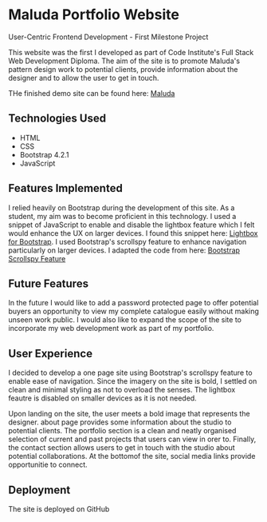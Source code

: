 # Maluda Portfolio Website

User-Centric Frontend Development - First Milestone Project

This website was the first I developed as part of Code Institute's Full Stack Web Development Diploma. 
The aim of the site is to promote Maluda's pattern design work to potential clients, provide information
about the designer and to allow the user to get in touch.  

THe finished demo site can be found here: 
[Maluda](https://ide.c9.io/maluda/maluda-portfolio) 


## Technologies Used

- HTML
- CSS
- Bootstrap 4.2.1
- JavaScript

## Features Implemented

I relied heavily on Bootstrap during the development of this site. As a student, my aim was to become proficient 
in this technology. I used a snippet of JavaScript to enable and disable the lightbox feature which
I felt would enhance the UX on larger devices. I found this snippet here: [Lightbox for Bootstrap](http://ashleydw.github.io/lightbox/).
I used Bootstrap's scrollspy feature to enhance navigation particularly on larger devices. 
I adapted the code from here: [Bootstrap Scrollspy Feature](https://www.w3schools.com/booTsTrap/bootstrap_scrollspy.asp)


## Future Features

In the future I would like to add a password protected page to offer potential buyers an opportunity to view my 
complete catalogue easily without making unseen work public. I would also like to expand the scope of the site to 
incorporate my web development work as part of my portfolio. 


## User Experience

I decided to develop a one page site using Bootstrap's scrollspy feature to enable ease of navigation. Since the imagery on the
site is bold, I settled on clean and minimal styling as not to overload the senses. The lightbox feautre is disabled on smaller
devices as it is not needed.

Upon landing on the site, the user meets a bold image that represents the designer. about page provides some information about the studio to potential clients. 
The portfolio section is a clean and neatly organised
selection of current and past projects that users can view in orer to. Finally, the contact section allows users to get in touch with 
the studio about potential collaborations. At the bottomof the site, social media links provide opportunitie to connect. 


## Deployment

The site is deployed on GitHub 